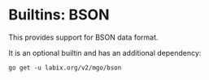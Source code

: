 # Builtins: BSON

This provides support for BSON data format.

It is an optional builtin and has an additional dependency:

    go get -u labix.org/v2/mgo/bson